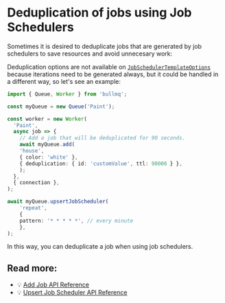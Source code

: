 # Deduplication of jobs using Job Schedulers

Sometimes it is desired to deduplicate jobs that are generated by job schedulers to save resources and avoid unnecesary work:

Deduplication options are not available on [`JobSchedulerTemplateOptions`](https://api.docs.bullmq.io/types/v5.JobSchedulerTemplateOptions.html) because iterations need to be generated always, but it could be handled in a different way, so let's see an example:

```typescript
import { Queue, Worker } from 'bullmq';

const myQueue = new Queue('Paint');

const worker = new Worker(
  'Paint',
  async job => {
    // Add a job that will be deduplicated for 90 seconds.
    await myQueue.add(
    'house',
    { color: 'white' },
    { deduplication: { id: 'customValue', ttl: 90000 } },
    );
  },
  { connection },
);

await myQueue.upsertJobScheduler(
    'repeat',
    {
    pattern: '* * * * *', // every minute
    },
);
```

In this way, you can deduplicate a job when using job schedulers.

## Read more:

- 💡 [Add Job API Reference](https://api.docs.bullmq.io/classes/v5.Queue.html#add)
- 💡 [Upsert Job Scheduler API Reference](https://api.docs.bullmq.io/classes/v5.Queue.html#upsertJobScheduler)
